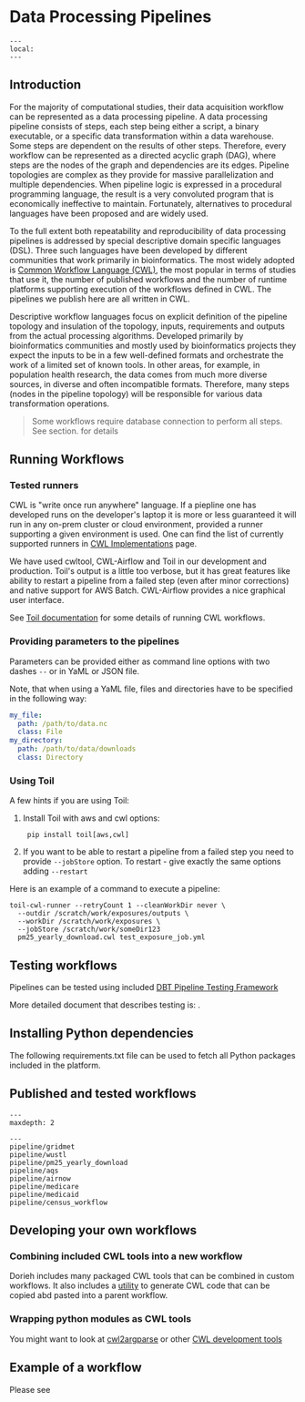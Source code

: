 # Data Processing Pipelines

```{contents}
---
local:
---
```

## Introduction

For the majority of computational studies, their data acquisition workflow can
be represented as a data processing pipeline. A data processing pipeline
consists of steps, each step being either a script, a binary executable, or a
specific data transformation within a data warehouse. Some steps are dependent
on the results of other steps. Therefore, every workflow can be represented as a
directed acyclic graph (DAG), where steps are the nodes of the graph and
dependencies are its edges. Pipeline topologies are complex as they provide for
massive parallelization and multiple dependencies. When pipeline logic is
expressed in a procedural programming language, the result is a very convoluted
program that is economically ineffective to maintain. Fortunately, alternatives
to procedural languages have been proposed and are widely used.

To the full extent both repeatability and reproducibility of data processing
pipelines is addressed by special descriptive domain specific languages (DSL).
Three such languages have been developed by different communities that work
primarily in bioinformatics. The most widely adopted is 
[Common Workflow Language (CWL)](https://www.commonwl.org/), 
the most popular in terms of studies that use it, the number of
published workflows and the number of runtime platforms supporting execution of
the workflows defined in CWL. The pipelines we publish here are all written
in CWL.

Descriptive workflow languages focus on explicit definition of the pipeline
topology and insulation of the topology, inputs, requirements and outputs from
the actual processing algorithms. Developed primarily by bioinformatics
communities and mostly used by bioinformatics projects they expect the inputs to
be in a few well-defined formats and orchestrate the work of a limited set of
known tools. In other areas, for example, in population health research, the
data comes from much more diverse sources, in diverse and often incompatible
formats. Therefore, many steps (nodes in the pipeline topology) will be
responsible for various data transformation operations. 
                                                           
> Some workflows require database connection to perform all steps.
> See [](DBConnections) section. for details

## Running Workflows
                   
### Tested runners

CWL is "write once run anywhere" language. If a piepline one has developed
runs on the developer's laptop it is more or less guaranteed it will run
in any on-prem cluster or cloud environment, provided a runner supporting
a given environment is used. One can find the list of currently 
supported runners in 
[CWL Implementations](https://www.commonwl.org/implementations/) page.

We have used cwltool, CWL-Airflow and Toil in our development
and production. Toil's output is a little too verbose, but it has
great features like ability to restart a pipeline from a failed
step (even after minor corrections) and native support for AWS Batch.
CWL-Airflow provides a nice graphical user interface.

See [Toil documentation](https://toil.readthedocs.io/en/latest/) 
for some details of running CWL workflows.
                                               
### Providing parameters to the pipelines

Parameters can be provided either as command line options
with two dashes `--` or in YaML or JSON file.

Note, that when using a YaML file, files and directories 
have to be specified in the following way:

```yaml
my_file:
  path: /path/to/data.nc
  class: File
my_directory:
  path: /path/to/data/downloads
  class: Directory

```

### Using Toil

A few hints if you are using Toil:

1. Install Toil with aws and cwl options:

        pip install toil[aws,cwl]
2. If you want to be able to restart a pipeline from a failed step you need to 
    provide `--jobStore` option. To restart - give exactly the same options
    adding `--restart` 

Here is an example of a command to execute a pipeline:

```shell
toil-cwl-runner --retryCount 1 --cleanWorkDir never \ 
  --outdir /scratch/work/exposures/outputs \ 
  --workDir /scratch/work/exposures \
  --jobStore /scratch/work/someDir123
  pm25_yearly_download.cwl test_exposure_job.yml 
```
                                                                                
## Testing workflows

Pipelines can be tested using included 
[DBT Pipeline Testing Framework](DBT)

More detailed document that describes testing is: [](TestingWorkflows).

## Installing Python dependencies
                                 
The following requirements.txt file can be used to fetch all 
Python packages included in the platform. 




## Published and tested workflows

```{toctree}
---
maxdepth: 2

---
pipeline/gridmet
pipeline/wustl
pipeline/pm25_yearly_download
pipeline/aqs
pipeline/airnow
pipeline/medicare
pipeline/medicaid
pipeline/census_workflow
```

## Developing your own workflows

### Combining included CWL tools into a new workflow

Dorieh includes many packaged CWL tools that can be combined in custom workflows. 
It also includes a [utility](members/cwl_collect_outputs) 
to generate CWL code that can be copied abd pasted into a parent
workflow.

### Wrapping python modules as CWL tools

You might want to look at [cwl2argparse](https://github.com/hexylena/argparse2tool#cwl-specific-functionality)
or other [CWL development tools](https://www.commonwl.org/tools/)

## Example of a workflow

Please see [](Example-climate-workflow)

